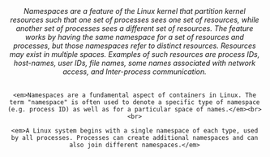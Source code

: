 <div align="center">
    <em>Namespaces are a feature of the Linux kernel that partition kernel resources such that one set of processes sees one set of resources, while another set of processes sees a different set of resources. The feature works by having the same namespace for a set of resources and processes, but those namespaces refer to distinct resources. Resources may exist in multiple spaces. Examples of such resources are process IDs, host-names, user IDs, file names, some names associated with network access, and Inter-process communication.</em><br><br>
    
    <em>Namespaces are a fundamental aspect of containers in Linux. The term "namespace" is often used to denote a specific type of namespace (e.g. process ID) as well as for a particular space of names.</em><br><br>
    
    <em>A Linux system begins with a single namespace of each type, used by all processes. Processes can create additional namespaces and can also join different namespaces.</em>
</div>
